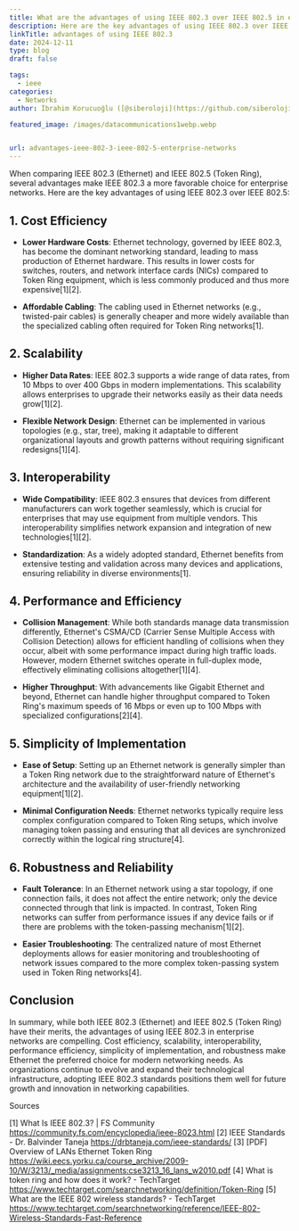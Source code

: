 ```yaml
---
title: What are the advantages of using IEEE 802.3 over IEEE 802.5 in enterprise networks
description: Here are the key advantages of using IEEE 802.3 over IEEE 802.5
linkTitle: advantages of using IEEE 802.3
date: 2024-12-11
type: blog
draft: false

tags:
  - ieee
categories:
  - Networks
author: İbrahim Korucuoğlu ([@siberoloji](https://github.com/siberoloji))

featured_image: /images/datacommunications1webp.webp


url: advantages-ieee-802-3-ieee-802-5-enterprise-networks
---
```

When comparing IEEE 802.3 (Ethernet) and IEEE 802.5 (Token Ring), several advantages make IEEE 802.3 a more favorable choice for enterprise networks. Here are the key advantages of using IEEE 802.3 over IEEE 802.5:

## 1. **Cost Efficiency**

- **Lower Hardware Costs**: Ethernet technology, governed by IEEE 802.3, has become the dominant networking standard, leading to mass production of Ethernet hardware. This results in lower costs for switches, routers, and network interface cards (NICs) compared to Token Ring equipment, which is less commonly produced and thus more expensive[1][2].
  
- **Affordable Cabling**: The cabling used in Ethernet networks (e.g., twisted-pair cables) is generally cheaper and more widely available than the specialized cabling often required for Token Ring networks[1].

## 2. **Scalability**

- **Higher Data Rates**: IEEE 802.3 supports a wide range of data rates, from 10 Mbps to over 400 Gbps in modern implementations. This scalability allows enterprises to upgrade their networks easily as their data needs grow[1][2].

- **Flexible Network Design**: Ethernet can be implemented in various topologies (e.g., star, tree), making it adaptable to different organizational layouts and growth patterns without requiring significant redesigns[1][4].

## 3. **Interoperability**

- **Wide Compatibility**: IEEE 802.3 ensures that devices from different manufacturers can work together seamlessly, which is crucial for enterprises that may use equipment from multiple vendors. This interoperability simplifies network expansion and integration of new technologies[1][2].

- **Standardization**: As a widely adopted standard, Ethernet benefits from extensive testing and validation across many devices and applications, ensuring reliability in diverse environments[1].

## 4. **Performance and Efficiency**

- **Collision Management**: While both standards manage data transmission differently, Ethernet's CSMA/CD (Carrier Sense Multiple Access with Collision Detection) allows for efficient handling of collisions when they occur, albeit with some performance impact during high traffic loads. However, modern Ethernet switches operate in full-duplex mode, effectively eliminating collisions altogether[1][4].

- **Higher Throughput**: With advancements like Gigabit Ethernet and beyond, Ethernet can handle higher throughput compared to Token Ring's maximum speeds of 16 Mbps or even up to 100 Mbps with specialized configurations[2][4].

## 5. **Simplicity of Implementation**

- **Ease of Setup**: Setting up an Ethernet network is generally simpler than a Token Ring network due to the straightforward nature of Ethernet's architecture and the availability of user-friendly networking equipment[1][2].

- **Minimal Configuration Needs**: Ethernet networks typically require less complex configuration compared to Token Ring setups, which involve managing token passing and ensuring that all devices are synchronized correctly within the logical ring structure[4].

## 6. **Robustness and Reliability**

- **Fault Tolerance**: In an Ethernet network using a star topology, if one connection fails, it does not affect the entire network; only the device connected through that link is impacted. In contrast, Token Ring networks can suffer from performance issues if any device fails or if there are problems with the token-passing mechanism[1][2].

- **Easier Troubleshooting**: The centralized nature of most Ethernet deployments allows for easier monitoring and troubleshooting of network issues compared to the more complex token-passing system used in Token Ring networks[4].

## Conclusion

In summary, while both IEEE 802.3 (Ethernet) and IEEE 802.5 (Token Ring) have their merits, the advantages of using IEEE 802.3 in enterprise networks are compelling. Cost efficiency, scalability, interoperability, performance efficiency, simplicity of implementation, and robustness make Ethernet the preferred choice for modern networking needs. As organizations continue to evolve and expand their technological infrastructure, adopting IEEE 802.3 standards positions them well for future growth and innovation in networking capabilities.

Sources

[1] What Is IEEE 802.3? | FS Community <https://community.fs.com/encyclopedia/ieee-8023.html>
[2] IEEE Standards - Dr. Balvinder Taneja <https://drbtaneja.com/ieee-standards/>
[3] [PDF] Overview of LANs Ethernet Token Ring <https://wiki.eecs.yorku.ca/course_archive/2009-10/W/3213/_media/assignments:cse3213_16_lans_w2010.pdf>
[4] What is token ring and how does it work? - TechTarget <https://www.techtarget.com/searchnetworking/definition/Token-Ring>
[5] What are the IEEE 802 wireless standards? - TechTarget <https://www.techtarget.com/searchnetworking/reference/IEEE-802-Wireless-Standards-Fast-Reference>
